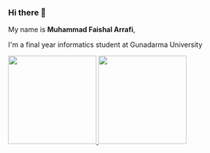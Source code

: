 ### Hi there 👋

My name is **Muhammad Faishal Arrafi**,

I'm a final year informatics student at Gunadarma University

<p align="left">
<a href="https://github.com/faishalarr">
  <img height="180em" src="https://github-readme-stats-eight-theta.vercel.app/api?username=faishalarr&show_icons=true&theme=algolia&include_all_commits=true&count_private=true"/>
  <img height="180em" src="https://github-readme-stats-eight-theta.vercel.app/api/top-langs/?username=faishalarr&layout=compact&langs_count=8&theme=algolia"/>
</a>
</p>
